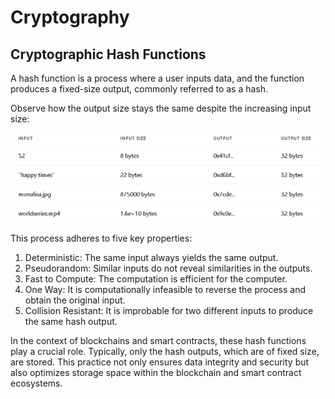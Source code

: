 # Cryptography
## Cryptographic Hash Functions

A hash function is a process where a user inputs data, and the function produces a fixed-size output, commonly referred to as a hash. 

Observe how the output size stays the same despite the increasing input size:

<img src="../assets/hash-function-table.PNG" alt="The output size stays the same even if the input size increases">

This process adheres to five key properties:

1. Deterministic: The same input always yields the same output.
2. Pseudorandom: Similar inputs do not reveal similarities in the outputs.
3. Fast to Compute: The computation is efficient for the computer.
4. One Way: It is computationally infeasible to reverse the process and obtain the original input.
5. Collision Resistant: It is improbable for two different inputs to produce the same hash output.

In the context of blockchains and smart contracts, these hash functions play a crucial role. Typically, only the hash outputs, which are of fixed size, are stored. This practice not only ensures data integrity and security but also optimizes storage space within the blockchain and smart contract ecosystems.